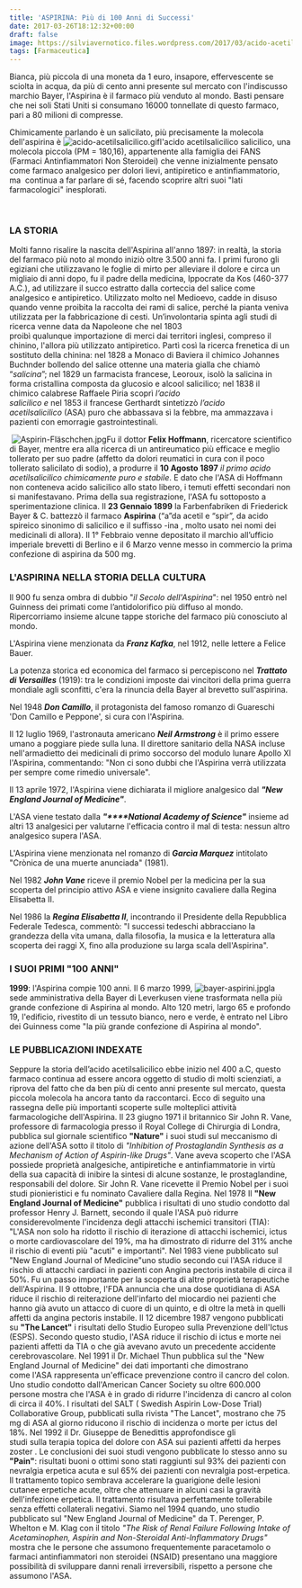 ```yaml
---
title: 'ASPIRINA: Più di 100 Anni di Successi'
date: 2017-03-26T18:12:32+00:00
draft: false
image: https://silviavernotico.files.wordpress.com/2017/03/acido-acetilsalicilico.gif
tags: [Farmaceutica]
---
```


Bianca, più piccola di una moneta da 1 euro, insapore, effervescente se sciolta in acqua, da più di cento anni presente sul mercato con l'indiscusso marchio Bayer, l'Aspirina è il farmaco più venduto al mondo. Basti pensare che nei soli Stati Uniti si consumano 16000 tonnellate di questo farmaco, pari a 80 milioni di compresse.

Chimicamente parlando è un salicilato, più precisamente la molecola dell'aspirina è ![acido-acetilsalicilico.gif](/img/aspirina-piu-di-100-anni-di-successi.md/acido-acetilsalicilico.gif)l'acido acetilsalicilico salicilico, una molecola piccola (PM = 180,16), appartenente alla famiglia dei FANS (Farmaci Antinfiammatori Non Steroidei) che venne inizialmente pensato come farmaco analgesico per dolori lievi, antipiretico e antinfiammatorio, ma  continua a far parlare di sé, facendo scoprire altri suoi "lati farmacologici" inesplorati.

 

### **LA STORIA**

Molti fanno risalire la nascita dell'Aspirina all'anno 1897: in realtà, la storia del farmaco più noto al mondo iniziò oltre 3.500 anni fa. I primi furono gli egiziani che utilizzavano le foglie di mirto per alleviare il dolore e circa un migliaio di anni dopo, fu il padre della medicina, Ippocrate da Kos (460-377 A.C.), ad utilizzare il succo estratto dalla corteccia del salice come analgesico e antipiretico. Utilizzato molto nel Medioevo, cadde in disuso quando venne proibita la raccolta dei rami di salice, perché la pianta veniva utilizzata per la fabbricazione di cesti. Un’involontaria spinta agli studi di ricerca venne data da Napoleone che nel 1803 proibì qualunque importazione di merci dai territori inglesi, compreso il chinino, l'allora più utilizzato antipiretico. Partì così la ricerca frenetica di un sostituto della chinina: nel 1828 a Monaco di Baviera il chimico Johannes Buchnder bollendo del salice ottenne una materia gialla che chiamò “_salicina_”; nel 1829 un farmacista francese, Leoroux, isolò la salicina in forma cristallina composta da glucosio e alcool salicilico; nel 1838 il chimico calabrese Raffaele Piria scoprì _l’acido salicilico e_ nel 1853 il francese Gerthardt sintetizzò _l’acido acetilsalicilico_ (ASA) puro che abbassava sì la febbre, ma ammazzava i pazienti con emorragie gastrointestinali.

 ![Aspirin-Fläschchen.jpg](/img/aspirina-piu-di-100-anni-di-successi.md/aspirin-flc3a4schchen.jpg)Fu il dottor **Felix Hoffmann**, ricercatore scientifico di Bayer, mentre era alla ricerca di un antireumatico più efficace e meglio tollerato per suo padre (affetto da dolori reumatici in cura con il poco tollerato salicilato di sodio), a produrre il **10 Agosto 1897** _il primo acido acetilsalicilico chimicamente puro e stabile_. E dato che l'ASA di Hoffmann non conteneva acido salicilico allo stato libero, i temuti effetti secondari non si manifestavano. Prima della sua registrazione, l'ASA fu sottoposto a sperimentazione clinica. Il **23 Gennaio 1899** la Farbenfabriken di Friederick Bayer & C. battezzò il farmaco **Aspirina** (“a”da acetil e “spir”, da acido spireico sinonimo di salicilico e il suffisso -ina , molto usato nei nomi dei medicinali di allora). Il 1° Febbraio venne depositato il marchio all’ufficio imperiale brevetti di Berlino e il 6 Marzo venne messo in commercio la prima confezione di aspirina da 500 mg.

### **L'ASPIRINA NELLA STORIA DELLA CULTURA**

Il 900 fu senza ombra di dubbio "_il Secolo dell'Aspirina_": nel 1950 entrò nel Guinness dei primati come l’antidolorifico più diffuso al mondo. Ripercorriamo insieme alcune tappe storiche del farmaco più conosciuto al mondo.

L'Aspirina viene menzionata da **_Franz Kafka_**, nel 1912, nelle lettere a Felice Bauer.

La potenza storica ed economica del farmaco si percepiscono nel _**Trattato di Versailles**_ (1919): tra le condizioni imposte dai vincitori della prima guerra mondiale agli sconfitti, c'era la rinuncia della Bayer al brevetto sull'aspirina.

Nel 1948 _**Don Camillo**_, il protagonista del famoso romanzo di Guareschi 'Don Camillo e Peppone', si cura con l'Aspirina.

Il 12 luglio 1969, l'astronauta americano _**Neil Armstrong**_ è il primo essere umano a poggiare piede sulla luna. Il direttore sanitario della NASA incluse nell'armadietto dei medicinali di primo soccorso del modulo lunare Apollo XI l'Aspirina, commentando: "Non ci sono dubbi che l'Aspirina verrà utilizzata per sempre come rimedio universale".

Il 13 aprile 1972, l'Aspirina viene dichiarata il migliore analgesico dal _**"****New England Journal of Medicine****"**_.

L'ASA viene testato dalla _**"****National Academy of Science"**_ insieme ad altri 13 analgesici per valutarne l'efficacia contro il mal di testa: nessun altro analgesico supera l'ASA.

L'Aspirina viene menzionata nel romanzo di _**Garcìa Marquez**_ intitolato "Crònica de una muerte anunciada" (1981).

Nel 1982 _**John Vane**_ riceve il premio Nobel per la medicina per la sua scoperta del principio attivo ASA e viene insignito cavaliere dalla Regina Elisabetta II.

Nel 1986 la _**Regina Elisabetta II**_, incontrando il Presidente della Repubblica Federale Tedesca, commentò: "I successi tedeschi abbracciano la grandezza della vita umana, dalla filosofia, la musica e la letteratura alla scoperta dei raggi X, fino alla produzione su larga scala dell'Aspirina".

### **I SUOI PRIMI "100 ANNI"**

**1999**: l'Aspirina compie 100 anni. Il 6 marzo 1999, ![bayer-aspirini.jpg](/img/aspirina-piu-di-100-anni-di-successi.md/bayer-aspirini.jpg)la sede amministrativa della Bayer di Leverkusen viene trasformata nella più grande confezione di Aspirina al mondo. Alto 120 metri, largo 65 e profondo 19, l'edificio, rivestito di un tessuto bianco, nero e verde, è entrato nel Libro dei Guinness come "la più grande confezione di Aspirina al mondo".

### **LE PUBBLICAZIONI INDEXATE**

Seppure la storia dell’acido acetilsalicilico ebbe inizio nel 400 a.C, questo farmaco continua ad essere ancora oggetto di studio di molti scienziati, a riprova del fatto che da ben più di cento anni presente sul mercato, questa piccola molecola ha ancora tanto da raccontarci. Ecco di seguito una rassegna delle più importanti scoperte sulle molteplici attività farmacologiche dell'Aspirina. Il 23 giugno 1971 il britannico Sir John R. Vane, professore di farmacologia presso il Royal College di Chirurgia di Londra, pubblica sul giornale scientifico **"Nature"** i suoi studi sul meccanismo di azione dell'ASA sotto il titolo di _"Inhibition of Prostaglandin Synthesis as a Mechanism of Action of Aspirin-like Drugs"_. Vane aveva scoperto che l'ASA possiede proprietà analgesiche, antipiretiche e antinfiammatorie in virtù della sua capacità di inibire la sintesi di alcune sostanze, le prostaglandine, responsabili del dolore. Sir John R. Vane ricevette il Premio Nobel per i suoi studi pionieristici e fu nominato Cavaliere dalla Regina. Nel 1978 Il **"New England Journal of Medicine"** pubblica i risultati di uno studio condotto dal professor Henry J. Barnett, secondo il quale l'ASA può ridurre considerevolmente l'incidenza degli attacchi ischemici transitori (TIA): "L'ASA non solo ha ridotto il rischio di iterazione di attacchi ischemici, ictus o morte cardiovascolare del 19%, ma ha dimostrato di ridurre del 31% anche il rischio di eventi più "acuti" e importanti". Nel 1983 viene pubblicato sul "New England Journal of Medicine"uno studio secondo cui l'ASA riduce il rischio di attacchi cardiaci in pazienti con Angina pectoris instabile di circa il 50%. Fu un passo importante per la scoperta di altre proprietà terapeutiche dell'Aspirina. Il 9 ottobre, l'FDA annuncia che una dose quotidiana di ASA riduce il rischio di reiterazione dell'infarto del miocardio nei pazienti che hanno già avuto un attacco di cuore di un quinto, e di oltre la metà in quelli affetti da angina pectoris instabile. Il 12 dicembre 1987 vengono pubblicati su **"The Lancet"** i risultati dello Studio Europeo sulla Prevenzione dell'Ictus (ESPS). Secondo questo studio, l'ASA riduce il rischio di ictus e morte nei pazienti affetti da TIA o che già avevano avuto un precedente accidente cerebrovascolare. Nel 1991 il Dr. Michael Thun pubblica sul the "New England Journal of Medicine" dei dati importanti che dimostrano come l'ASA rappresenta un'efficace prevenzione contro il cancro del colon. Uno studio condotto dall'American Cancer Society su oltre 600.000 persone mostra che l'ASA è in grado di ridurre l'incidenza di cancro al colon di circa il 40%. I risultati del SALT ( Swedish Aspirin Low-Dose Trial) Collaborative Group, pubblicati sulla rivista "The Lancet", mostrano che 75 mg di ASA al giorno riducono il rischio di incidenza o morte per ictus del 18%. Nel 1992 il Dr. Giuseppe de Benedittis approfondisce gli studi sulla terapia topica del dolore con ASA sui pazienti affetti da herpes zoster . Le conclusioni dei suoi studi vengono pubblicate lo stesso anno su **"Pain"**: risultati buoni o ottimi sono stati raggiunti sul 93% dei pazienti con nevralgia erpetica acuta e sul 65% dei pazienti con nevralgia post-erpetica. Il trattamento topico sembrava accelerare la guarigione delle lesioni cutanee erpetiche acute, oltre che attenuare in alcuni casi la gravità dell'infezione erpetica. Il trattamento risultava perfettamente tollerabile senza effetti collaterali negativi. Siamo nel 1994 quando, uno studio pubblicato sul "New England Journal of Medicine" da T. Perenger, P. Whelton e M. Klag con il titolo _"The Risk of Renal Failure Following Intake of Acetaminophen, Aspirin and Non-Steroidal Anti-Inflammatory Drugs"_  mostra che le persone che assumono frequentemente paracetamolo o farmaci antinfiammatori non steroidei (NSAID) presentano una maggiore possibilità di sviluppare danni renali irreversibili, rispetto a persone che assumono l'ASA.